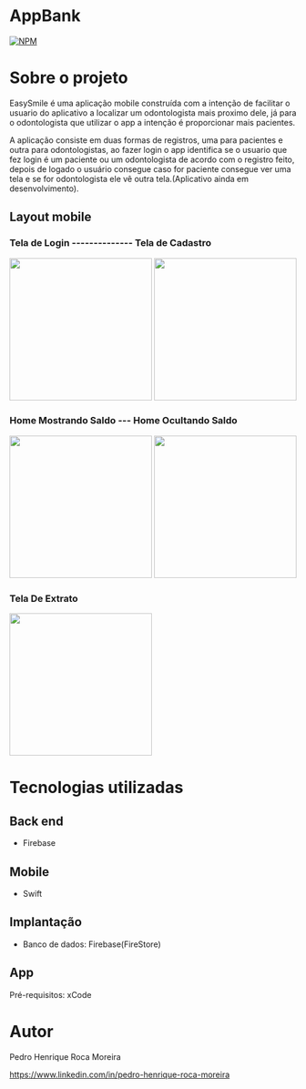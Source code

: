 # AppBank 
[![NPM](https://img.shields.io/npm/l/react)](https://github.com/PedroRoca7/EasySmile/blob/main/LICENSE) 

# Sobre o projeto

EasySmile é uma aplicação mobile construída com a intenção de facilitar o usuario do aplicativo a localizar um odontologista mais proximo dele, já para o odontologista que utilizar o app a intenção é proporcionar mais pacientes.

A aplicação consiste em duas formas de registros, uma para pacientes e outra para odontologistas, ao fazer login o app identifica se o usuario que fez login é um paciente ou um odontologista de acordo com o registro feito, depois de logado o usuário consegue caso for paciente consegue ver uma tela e se for odontologista ele vê outra tela.(Aplicativo ainda em desenvolvimento).

## Layout mobile
### Tela de Login -------------- Tela de Cadastro
<div> 
  <img src="https://github.com/PedroRoca7/AppBank/assets/118369268/d517727d-22e2-40ae-b979-595bb494965c" width= "250px"/>
  <img src="https://github.com/PedroRoca7/AppBank/assets/118369268/bf00fe79-24c8-471f-b738-d8ba6c34f1de" width= "250px"/>
</div>

### Home Mostrando Saldo --- Home Ocultando Saldo
<div> 
  <img src="https://github.com/PedroRoca7/AppBank/assets/118369268/4cf75524-4406-4978-9a91-e8a2516631be" width= "250px"/>
  <img src="https://github.com/PedroRoca7/AppBank/assets/118369268/a5905fbb-b7ac-41cd-9325-3cb4335522d6" width= "250px"/>
</div>

### Tela De Extrato
<div> 
  <img src="https://github.com/PedroRoca7/AppBank/assets/118369268/eababa52-2bd7-4aa4-a9c7-a29b8310c7e2" width= "250px"/>
</div>


# Tecnologias utilizadas
## Back end
- Firebase
## Mobile
- Swift
## Implantação
- Banco de dados: Firebase(FireStore)
## App
Pré-requisitos: xCode
# Autor

Pedro Henrique Roca Moreira

https://www.linkedin.com/in/pedro-henrique-roca-moreira
